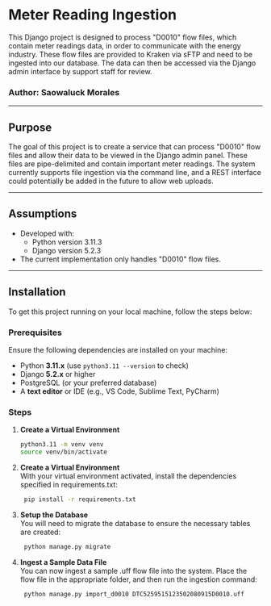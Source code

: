 # Meter Reading Ingestion

This Django project is designed to process "D0010" flow files, which contain meter readings data, in order to communicate with the energy industry. These flow files are provided to Kraken via sFTP and need to be ingested into our database. The data can then be accessed via the Django admin interface by support staff for review.

### Author: Saowaluck Morales

---

## Purpose

The goal of this project is to create a service that can process "D0010" flow files and allow their data to be viewed in the Django admin panel. These files are pipe-delimited and contain important meter readings. The system currently supports file ingestion via the command line, and a REST interface could potentially be added in the future to allow web uploads.

---

## Assumptions

- Developed with:
    - Python version 3.11.3
    - Django version 5.2.3
- The current implementation only handles "D0010" flow files.

---


## Installation

To get this project running on your local machine, follow the steps below:

### Prerequisites

Ensure the following dependencies are installed on your machine:

- Python **3.11.x** (use `python3.11 --version` to check)
- Django **5.2.x** or higher
- PostgreSQL (or your preferred database)
- A **text editor** or IDE (e.g., VS Code, Sublime Text, PyCharm)

### Steps

1. **Create a Virtual Environment**  

   ```bash
   python3.11 -m venv venv
   source venv/bin/activate 

2. **Create a Virtual Environment**  
    With your virtual environment activated, install the dependencies specified in requirements.txt:

     ```bash
      pip install -r requirements.txt

3. **Setup the Database**  
    You will need to migrate the database to ensure the necessary tables are created:

     ```bash
      python manage.py migrate

4. **Ingest a Sample Data File**  
    You can now ingest a sample .uff flow file into the system. Place the flow file in the appropriate folder, and then run the ingestion command:

     ```bash
      python manage.py import_d0010 DTC5259515123502080915D0010.uff












   
  

